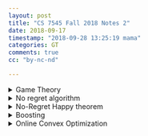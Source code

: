 ```yaml
---
layout: post
title: "CS 7545 Fall 2018 Notes 2"
date: 2018-09-17
timestamp: "2018-09-28 13:25:19 mama"
categories: GT
comments: true
cc: "by-nc-nd"

---
```


<details markdown="block"><summary>Game Theory </summary>

Def: A two player (finite strategy) game is given by a pair of matrices

$$
N \in \mathbb{R}^{n\times m}, M \in \mathbb{R}^{n\times m}
$$

where

$$
M_{i,j} = \text{payoff to player 1 if } p_1 \text{ selects action } i \text{ and } p_2 \text{ selects action } j
$$

Let's draw $$ M $$ here

$$
M = \begin{bmatrix}
  m_{1,1} & \cdots & m_{1,m} \\
  m_{2,1} & \cdots & m_{2,m} \\
  m_{3,1} & \cdots & m_{3,m} \\
  m_{4,1} & \cdots & m_{4,m} \\
  m_{5,1} & \cdots & m_{5,m} \\
  \vdots & \vdots & \vdots \\
  m_{n,1} & \cdots & m_{n,m} \\
\end{bmatrix}
$$

Note: $$ \textbf{p}^T M \textbf{q} $$ is the expected gain of player 1 if $$p_i$$ is probability of prayer 1 taking action $$i$$ and $$q_j$$ is the probability of player 2 taking action $$j$$


Def: A game is zero sum if

$$ N = -M $$

Def: A Nash equilibrium is a pair $$\widetilde{p} \in \Delta_n, \widetilde{q} \in \Delta_m, $$ s.t.

$$
\forall p \in \Delta_n, \widetilde{p}^T M \widetilde{q} \geq p^T M \widetilde{q}
$$


$$
\forall q \in \Delta_m, \widetilde{p}^TN\widetilde{q} \geq \widetilde{p}^TNq
$$

Nash's theorem: There exist a (possibly non-unique) Nash equilibrium for any 2-player game.

Von Neumann's min-max theorem:

$$ ∀M \in \mathbb{R}^{n× m}, \min_{p\in \Delta_n} \max_{q\in \Delta_m} p^T M q = \max_{q\in \Delta_m} \min_{p\in \Delta_n} p^T M q  $$

</details>

<details markdown="block"><summary>No regret algorithm</summary>

We say that an algorithm $$ \mathcal{A} $$ is no-regret if $$ \forall \ell_1 \ldots \ell_T \ldots \in [0,1] $$ with $$ \textbf{p}^t \in \Delta_n $$ chosen as $$ \textbf{p}^t \leftarrow \mathcal{A}(\ell_1,\ldots,\ell_{t-1}) $$

$$
\frac{1}{T} \left( \sum_{t=1}^T{\textbf{p}^t \cdot \boldsymbol{\ell}^t} - \min_{p\in \Delta_n}{\sum_{t=1}^{T}{\textbf{p} \cdot \boldsymbol{\ell}^t}} \right) = \epsilon_T = O(1)
$$

+ Observe:

  $$ \min_{p\in \Delta_n}{\sum_{t=1}^{T}{\textbf{p}^t \cdot \boldsymbol{\ell}_t}} = \min_{i=1\ldots n}{\sum_{t=1}^{T}{\textbf{e}_i \cdot \boldsymbol{\ell}^t}} $$

+ Note:

  + EWA is as no-regret algorithm with $$ \epsilon_T \leq \frac{\log N + \sqrt{2 T \log N}}{T} = \frac{\log N}{T} + \sqrt{\frac{2\log N}{T}} $$
  + No regret algorithm performs well even in worst case ( e.g. loss chosen against p )

</details>

<details markdown="block"><summary>No-Regret Happy theorem</summary>

  <!-- % M_{i,j} \in [0, 1] $$ (optional, required for EWA) -->

  + Let $$ M $$ be $$ \mathbb{R}^{n\times m},\,\, \mathcal{A} $$ be a no-regret algorithm.

  + For $$ t = 1 \ldots T $$,

    + $$ \textbf{p}^t $$ is chosen as $$ \mathcal{A}(\ell_1,\ldots,\ell_{t-1}), \text{ where } \ell_s = Mq_s (s = 1\ldots t-1) $$
    + $$ \textbf{q}^t $$ is chosen as $$ \textbf{q}^t = \operatorname*{argmax}_{\textbf{q}\in \Delta_m}{\textbf{p}^t \cdot \textbf{M} \textbf{q}}\;\;\;\; \text{ a.k.a.most adversary nature} $$

  + Q1: How happy is q

    $$
    \begin{aligned}
      \frac{1}{T}\sum_{t=1}^{T}{\textbf{p}^t \cdot \textbf{M} \textbf{q}^t } &= \frac{1}{T} \sum_{t=1}^{T}{\max_{\textbf{q}}\textbf{p}^t\cdot \textbf{M} \textbf{q}} \\
      &≥ \frac{1}{T}\max_{\textbf{q}}{\sum_{t=1}^{T}{(\textbf{p}^t \cdot \textbf{M} \textbf{q})}} \\
      &= \frac{1}{T}\max_{\textbf{q}}{\sum_{t=1}^{T}{(\textbf{p}^t)}} \cdot \textbf{M} \textbf{q} = \max_{\textbf{q}}{ \bar{\textbf{p}} } \cdot \textbf{M} \textbf{q} \\
      &≥ \min_{\textbf{p}}\max_{\textbf{q}} \textbf{p}\cdot \textbf{M} \textbf{q}
    \end{aligned}
    $$

  + Q2: How happy is p

    $$
    \begin{aligned}
      \frac{1}{T}\sum_{t=1}^{T}{\textbf{p}^t \cdot \textbf{M} \textbf{q}^t} &= \frac{1}{T}\sum_{t=1}^{T}{\textbf{p}^t \cdot \boldsymbol{\ell}^t} & \\
      &= \frac{1}{T}\min_{\textbf{p}}{\sum_{t=1}^{T}{\textbf{p}\cdot \boldsymbol{\ell}^t}} + \epsilon_T & \text{ by definition of no regret} \\
      &= \min_{\textbf{p}}{\frac{1}{T} \sum_{t=1}^{T}{\textbf{p} \cdot \textbf{M} \textbf{q}^t}} + \epsilon_T & \\
      &= \min_{\textbf{p}}{\textbf{p} \cdot \textbf{M} \bar{\textbf{q}}} + \epsilon_T & \\
      &≤ \max_{\textbf{q}} \min_{\textbf{p}} \textbf{p} \cdot \textbf{M} \textbf{q} + \epsilon_T
    \end{aligned}
    $$

  + To summarize:

  $$ \begin{aligned}
    \nu^*
    &= \min_{\textbf{p}}\max_{\textbf{q}} \textbf{p}\cdot \textbf{M} \textbf{q} \\
    &\leq \max_{\textbf{q}}{ \bar{\textbf{p}} } \cdot \textbf{M} \textbf{q} \\
    &\leq \frac{1}{T}\sum_{t=1}^{T}{\textbf{p}^t \cdot \textbf{M} \textbf{q}^t} \\
    &\leq \min_{\textbf{p}}{\textbf{p} \cdot \textbf{M} \bar{\textbf{q}}} + \epsilon_T \\
    &\leq \max_{\textbf{q}} \min_{\textbf{p}} \textbf{p} \cdot \textbf{M} \textbf{q} + \epsilon_T \\
    &= \nu^*+\epsilon_T
    \end{aligned}
  $$

  + Corollary:

    $$ \bar{\textbf{p}} $$ and $$ \overline{\textbf{q}} $$ are $$ \epsilon_T $$-optimal Nash eq.

</details>

<details markdown="block"><summary>Boosting</summary>

Given $$ \textbf{x}_1,\ldots,\textbf{x}_n \in \mathcal{X} $$, $$ \textbf{y}_1,\ldots, \textbf{y}_n \in \{0,1\} $$, Hypothesis class $$ H = \{ h_1,\ldots,h_m \} $$ where $$ h : \mathcal{X} \mapsto \{ -1, 1 \} $$

+ Weak Learner Assumption:

  $$ ∀ \textbf{p} \in \Delta_n,\, ∃ h \in H,\,\text{s.t. if } \textbf{x}_i \text{ show up with probability } p_i,\text{ then } $$

  $$ \operatorname{Pr}\{ h(\textbf{x}_i) \neq y_i \} \leq \frac{1}{2} - \frac{\gamma}{2},\;\; \gamma > 0 $$

  Which is:

  $$ ∀ \textbf{p} \in \Delta_n,\, ∃ h \in H,\,\text{s.t. } \sum_{i}{p_i\frac{y_ih(\textbf{x}_i) + 1}{2}} \leq \frac{1}{2} - \frac{\gamma}{2} $$

  Alternatively:

  $$ ∀ \textbf{p} \in \Delta_n,\, ∃ h \in H,\,\text{s.t. } \gamma \leq \sum_{i}{p_iy_ih(\textbf{x}_i)} $$

+ Strong Learning Assumption: exist $$ \textbf{q} \in \Delta_m $$, s.t. $$ ∀ i = 1\ldots n,\ $$

  $$
    \sum_{h\in H}{\textbf{q}_h \cdot h(\textbf{x}_i) y_i} > 0
  $$

+ Proof of $$ WLA \implies SLA $$

  Define $$ \textbf{M} \in \{ -1, 1 \}^{n×m} $$, $$ \textbf{M}_{i,j} = h_j(\textbf{x}_i)y_i $$, then

  $$ \sum_{i}{p_iy_ih_j(\textbf{x}_i)} = \textbf{p} \cdot \textbf{M} \textbf{e}_j $$

  WLA says for any $$ \textbf{p} $$ this is a $$j$$, we have

  $$ \gamma \leq \min_{\textbf{p} \in \Delta_n}{\textbf{p} \cdot \textbf{M} \textbf{e}_j} \leq \min_{\textbf{p} \in \Delta_n}\max_{\textbf{q} \in \Delta_n}{\textbf{p} \cdot \textbf{M} q} $$

  So

  $$ 0 < \gamma \leq \max_{\textbf{q} \in \Delta_n}\min_{\textbf{p} \in \Delta_n}{\textbf{p} \cdot \textbf{M} q} $$

  which is strong Learner assumption:

  $$ \exists q \in \Delta_n \text{ s.t. } 0 < \min_{\textbf{p} \in \Delta_n}{\textbf{p}^T \textbf{M} q} $$

+ How to find $$ \textbf{q} $$

  If we use a **no-regret algorithm** to learn p that **maximize** error of prediction (a.k.a minimizing $$\textbf{p⋅Mq}$$), and we choose $$\textbf{q}$$ according to $$\textbf{p}$$ to maximize $$\textbf{p⋅Mq}$$, then by no regret happy theorem

  $$ \gamma - \epsilon_T = \min_{\textbf{p}}\max_{\textbf{q}} \textbf{p}\cdot \textbf{M} \textbf{q} - \epsilon_T \leq \min_{\textbf{p}}{\textbf{p} \cdot \textbf{M} \overline{\textbf{q}}} $$

  So, whenever $$ \epsilon_T < \gamma, \overline{\textbf{q}} $$ is what we need.

+ Boosting by Majority Algorithm:

  We use EWA as the no-regret algorithm. (Note: EWA requires that $$\textbf{M} \in [0,1]^{n\times m}$$ but here $$ \textbf{M} \in \{-1,1\}^{n\times m}$$. the professor promise it will work somehow. My thought is that let $$\textbf{M}' = \frac{\textbf{M}+\textbf{1}}{2}$$, then $$ \textbf{p} \cdot \textbf{M}' \textbf{q} = \textbf{p} \cdot \frac{\textbf{M}+\textbf{1}}{2} \textbf{q} = \frac{1}{2} \textbf{p} \cdot \textbf{Mq} + \underbrace{\textbf{p} \cdot \textbf{1q}}_{=1!} $$, so optimal $$ \textbf{q} $$ for $$ \textbf{M}' $$ is also optimal for $$ \textbf{M} $$ )

  Let $$ T > \frac{2\log N}{\gamma^2} $$ (which somehow $$\epsilon_T < \gamma$$ at this point), $$ \textbf{w}^1 = 1$$, For $$ t = 1 \ldots T $$,
  Let

  $$
  \begin{aligned}
    \textbf{p}^t &= \frac{\textbf{w}^t}{\| \textbf{w}^t \|_1} & \\
    h_t &= \operatorname*{argmax}_{h\in \mathcal{H}}{\sum_{i=1}^{N}{\textbf{p}^t_ih(\textbf{x}_i)y_i}} & \text{ we should choose q to maximize } \textbf{p}\cdot \textbf{Mq} \\
    & &\text { but optimal value always happen at corner } \\
    & &\text { which is equivalent to choose best } h_t \\
    \textbf{w}^{t+1}_i &= \textbf{w}^t_i \exp{ \left( -\eta h_t(\textbf{x}_i)y_i \right) } &
  \end{aligned} $$

  Output $$ \overline{h_T} = \frac{1}{T}\sum_{t=1}^{T}{h_t} $$

</details>
<details markdown="block"><summary>Online Convex Optimization</summary>

+ Settings

  Let a set $$ \mathcal{K} \subset \mathbb{R}^d $$ be **convex** and **compact**.

  + For $$ t = 1\ldots T$$,

    + Algorithm select $$ \textbf{x}_t \in \mathcal{K} $$
    + Nature select ***convex function*** $$ f_t : \mathcal{K} \mapsto \mathbb{R} $$

  Let Regret be $$ \left(\sum_{1}^{T}{f_t(\textbf{x}_t)} \right) - \min_{\textbf{x}\in \mathcal{K}}{\sum_{t=1}^{T}{f_t(\textbf{x})}} $$

  + Note:

    + This is more general than experts setting (hedge setting)
    + e.g.: set $$ \mathcal{K} = \Delta_n,\, f_t(\textbf{x}) = \ell_t \cdot \textbf{x} $$

+ Online Gradient Descent Algorithm (OGD)

  + Define

    $$ \operatorname{Proj}_{\mathcal{K}}{x} = \operatorname*{argmin}_{y\in \mathcal{K}}{\|y-x\|_2} $$

    Note: $$ \forall \textbf{z} \in \mathcal{K}, \forall \textbf{y} $$:

    $$ \| \operatorname{Proj}(\textbf{y}) - z\|_2 \leq \|y-z\|_2 $$

  + OGD Algorithm

    Let $$ \textbf{x}_0 $$ be arbitrary $$ \textbf{x} \in \mathcal{K} $$,

    $$ \textbf{x}_{t+1} = \operatorname{Proj}_{\mathcal{K}}{x_t-\eta \nabla_t \text{ where } \nabla_t = \nabla f_t(\textbf{x}_t)} $$

  + Theorem

    Assume $$ \| \nabla f(\textbf{x}_t) \| \leq G,\, \|\textbf{x}_0 - \textbf{x}^* \| \leq D \,(\forall \textbf{x}^* \in \mathcal{K}) $$, then

    $$ \operatorname{Regret}_T(\text{OGD}) \leq GD\sqrt{T} $$

  + Proof

    Notice that

    $$ \begin{aligned}
      \frac{1}{2} \| \textbf{x}_{t+1} - \textbf{x}^* \|^2
      &= \frac{1}{2} \| \operatorname{Proj}_{\mathcal{K}}{\textbf{x}_t - \eta \nabla_t} - \textbf{x}^* \|^2 \\
      &\leq \frac{1}{2} \| \textbf{x}_t-\eta \nabla_t - \textbf{x}^* \|^2 \\
      &= \frac{1}{2} (\textbf{x}_t - \textbf{x}^* - \eta \nabla_t) \cdot (\textbf{x}_t - \textbf{x}^* - \eta \nabla_t) \\
      &= \frac{1}{2} \| \textbf{x}_t - \textbf{x}^* \|^2 + \frac{\eta^2}{2}\| \nabla_t\|^2 - \eta \nabla_t \cdot ( \textbf{x}_t - \textbf{x}^* ) \\
      & & \\
      \eta \nabla_t \cdot ( \textbf{x}_t - \textbf{x}^* )
      &\leq \frac{1}{2} \left( \| \textbf{x}_t - \textbf{x}^* \|^2 - \| \textbf{x}_{t+1} - \textbf{x}^* \|^2 \right) + \frac{\eta^2}{2}\| \nabla_t\|^2
    \end{aligned}$$

    Also notice that if $$ f $$ is convex, then $$ f(\textbf{x}^*) - f(\textbf{x}) \geq \nabla f(\textbf{x})(\textbf{x}^* - \textbf{x}) $$, so

    $$ \nabla_t \cdot ( \textbf{x}_t - \textbf{x}^* ) \geq f(\textbf{x}_t) - f(\textbf{x}^*) $$

    So

    $$ \begin{aligned}
      \operatorname{Regret}_T(\text{OGD}) &= \sum { f(\textbf{x}_t) - f(\textbf{x}^*) } \\
      &\leq \sum_{t=1}^{T} {\nabla_t \cdot ( \textbf{x}_t - \textbf{x}^* ) } \\
      &\leq \sum_{t=1}^{T} { \left( \frac{1}{2\eta} \left( \| \textbf{x}_t - \textbf{x}^* \|^2 - \| \textbf{x}_{t+1} - \textbf{x}^* \|^2 \right) + \frac{\eta}{2}\| \nabla_t\|^2 \right) } \\
      &\leq \sum_{t=1}^{T} { \frac{1}{2\eta} \left( \| \textbf{x}_t - \textbf{x}^* \|^2 - \| \textbf{x}_{t+1} - \textbf{x}^* \|^2 \right) } + \frac{\eta}{2} TG^2 \\
      &\leq \frac{1}{2\eta} \left( (\underbrace{\| \textbf{x}_1 - \textbf{x}^* \|^2}_{\leq D^2} + \underbrace{ - \| \textbf{x}_{T+1} - \textbf{x}^* \|^2 }_{\leq 0} \right) + \frac{\eta}{2} TG^2 \\
      &\leq \frac{1}{2\eta} D^2 + \frac{\eta}{2} TG^2 \\
    \end{aligned}$$

    Set $$ \eta = \frac{D}{G\sqrt{T}} $$, we have

    $$ \operatorname{Regret}_T(\text{OGD}) \leq DG\sqrt{T} $$

</details>

